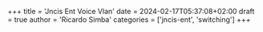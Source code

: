 +++
title = 'Jncis Ent Voice Vlan'
date = 2024-02-17T05:37:08+02:00
draft = true
author = 'Ricardo Simba'
categories = ['jncis-ent', 'switching']
+++
